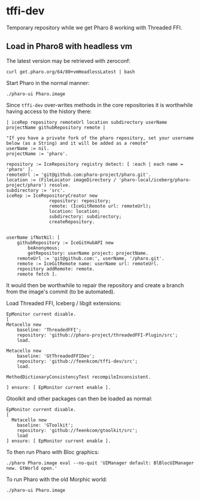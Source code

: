 # tffi-dev

Temporary repository while we get Pharo 8 working with Threaded FFI.

## Load in Pharo8 with headless vm

The latest version may be retrieved with zeroconf:

```
curl get.pharo.org/64/80+vmHeadlessLatest | bash
```

Start Pharo in the normal manner:

```
./pharo-ui Pharo.image
```


Since `tffi-dev` over-writes methods in the core repositories it is worthwhile having access to the history there:

```
| iceRep repository remoteUrl location subdirectory userName projectName githubRepository remote |

"If you have a private fork of the pharo repository, set your username below (as a String) and it will be added as a remote"
userName := nil.
projectName := 'pharo'.

repository := IceRepository registry detect: [ :each | each name = 'pharo' ].
remoteUrl := 'git@github.com:pharo-project/pharo.git'.
location := (FileLocator imageDirectory / 'pharo-local/iceberg/pharo-project/pharo') resolve.
subdirectory := 'src'.
iceRep := IceRepositoryCreator new 
				repository: repository;
				remote: (IceGitRemote url: remoteUrl);
				location: location;
				subdirectory: subdirectory;
				createRepository.


userName ifNotNil: [ 
	githubRepository := IceGitHubAPI new 
		beAnonymous;
		getRepository: userName project: projectName.
	remoteUrl := 'git@github.com:', userName, '/pharo.git'.
	remote := IceGitRemote name: userName url: remoteUrl.
	repository addRemote: remote.
	remote fetch ].
```

It would then be worthwhile to repair the repository and create a branch from the image's commit (to be automated).


Load Threaded FFI, Iceberg / libgit extensions:

```
EpMonitor current disable.
[ 
Metacello new
	baseline: 'ThreadedFFI';
	repository: 'github://pharo-project/threadedFFI-Plugin/src';
	load.

Metacello new
	baseline: 'GtThreadedFFIDev';
	repository: 'github://feenkcom/tffi-dev/src';
	load.

MethodDictionaryConsistencyTest recompileInconsistent.

] ensure: [ EpMonitor current enable ].
```

Gtoolkit and other packages can then be loaded as normal:

```
EpMonitor current disable.
[ 
  Metacello new
    baseline: 'GToolkit';
    repository: 'github://feenkcom/gtoolkit/src';
    load
] ensure: [ EpMonitor current enable ].
```


To then run Pharo with Bloc graphics:

```
./pharo Pharo.image eval --no-quit 'UIManager default: BlBlocUIManager new. GtWorld open.'
```

To run Pharo with the old Morphic world:

```
./pharo-ui Pharo.image
```

